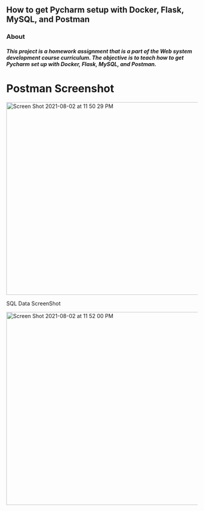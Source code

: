 ## How to get Pycharm setup with Docker, Flask, MySQL, and Postman
### About
##### This project is a homework assignment that is a part of the Web system development course curriculum. The objective is to teach how to get Pycharm set up with Docker, Flask, MySQL, and Postman.
# Postman Screenshot

<img width="508" alt="Screen Shot 2021-08-02 at 11 50 29 PM" src="https://user-images.githubusercontent.com/86025738/127954978-b41a26cc-f9af-4ed8-ac79-bda3c2a7186d.png">

SQL Data ScreenShot

<img width="509" alt="Screen Shot 2021-08-02 at 11 52 00 PM" src="https://user-images.githubusercontent.com/86025738/127955023-a5b761a6-3f45-45d8-8abc-b5e2f139e946.png">

